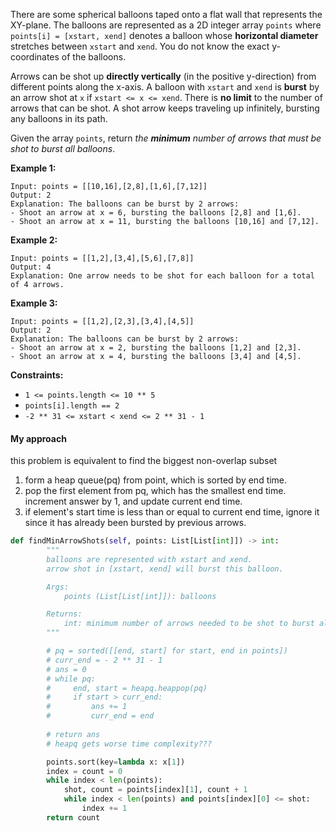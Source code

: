 There are some spherical balloons taped onto a flat wall that represents the XY-plane. The balloons are represented as a 2D integer array `points` where `points[i] = [xstart, xend]` denotes a balloon whose **horizontal diameter** stretches between `xstart` and `xend`. You do not know the exact y-coordinates of the balloons.

Arrows can be shot up **directly vertically** (in the positive y-direction) from different points along the x-axis. A balloon with `xstart` and `xend` is **burst** by an arrow shot at `x` if `xstart <= x <= xend`. There is **no limit** to the number of arrows that can be shot. A shot arrow keeps traveling up infinitely, bursting any balloons in its path.

Given the array `points`, return *the **minimum** number of arrows that must be shot to burst all balloons*.

 

**Example 1:**

```
Input: points = [[10,16],[2,8],[1,6],[7,12]]
Output: 2
Explanation: The balloons can be burst by 2 arrows:
- Shoot an arrow at x = 6, bursting the balloons [2,8] and [1,6].
- Shoot an arrow at x = 11, bursting the balloons [10,16] and [7,12].
```

**Example 2:**

```
Input: points = [[1,2],[3,4],[5,6],[7,8]]
Output: 4
Explanation: One arrow needs to be shot for each balloon for a total of 4 arrows.
```

**Example 3:**

```
Input: points = [[1,2],[2,3],[3,4],[4,5]]
Output: 2
Explanation: The balloons can be burst by 2 arrows:
- Shoot an arrow at x = 2, bursting the balloons [1,2] and [2,3].
- Shoot an arrow at x = 4, bursting the balloons [3,4] and [4,5].
```

 

**Constraints:**

- `1 <= points.length <= 10 ** 5`
- `points[i].length == 2`
- `-2 ** 31 <= xstart < xend <= 2 ** 31 - 1`

#### My approach

this problem is equivalent to find the biggest non-overlap subset

1. form a heap queue(pq) from point, which is sorted by end time.
2. pop the first element from pq, which has the smallest end time. increment answer by 1, and update current end time.
3. if element's start time is less than or equal to current end time, ignore it since it has already been bursted by previous arrows.

```python
def findMinArrowShots(self, points: List[List[int]]) -> int:
        """
        balloons are represented with xstart and xend.
        arrow shot in [xstart, xend] will burst this balloon.

        Args:
            points (List[List[int]]): balloons

        Returns:
            int: minimum number of arrows needed to be shot to burst all balloons
        """

        # pq = sorted([[end, start] for start, end in points])
        # curr_end = - 2 ** 31 - 1
        # ans = 0
        # while pq:
        #     end, start = heapq.heappop(pq)
        #     if start > curr_end:
        #         ans += 1
        #         curr_end = end
        
        # return ans
        # heapq gets worse time complexity???

        points.sort(key=lambda x: x[1])
        index = count = 0
        while index < len(points):
            shot, count = points[index][1], count + 1
            while index < len(points) and points[index][0] <= shot:
                index += 1
        return count
```

